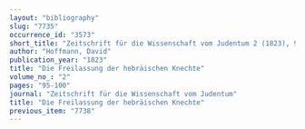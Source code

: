 ```yaml
---
layout: "bibliography"
slug: "7735"
occurrence_id: "3573"
short_title: "Zeitschrift für die Wissenschaft vom Judentum 2 (1823), 95-100"
author: "Hoffmann, David"
publication_year: "1823"
title: "Die Freilassung der hebräischen Knechte"
volume_no_: "2"
pages: "95-100"
journal: "Zeitschrift für die Wissenschaft vom Judentum"
title: "Die Freilassung der hebräischen Knechte"
previous_item: "7738"
---
```

